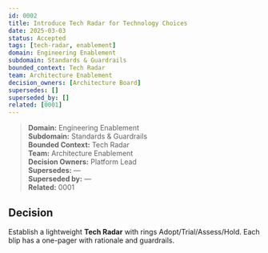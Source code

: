 ```yaml
---
id: 0002
title: Introduce Tech Radar for Technology Choices
date: 2025-03-03
status: Accepted
tags: [tech-radar, enablement]
domain: Engineering Enablement
subdomain: Standards & Guardrails
bounded_context: Tech Radar
team: Architecture Enablement
decision_owners: [Architecture Board]
supersedes: []
superseded_by: []
related: [0001]
---
```


> **Domain:** Engineering Enablement  
> **Subdomain:** Standards & Guardrails  
> **Bounded Context:** Tech Radar  
> **Team:** Architecture Enablement  
> **Decision Owners:** Platform Lead  
> **Supersedes:** —  
> **Superseded by:** —  
> **Related:** 0001

## Decision
Establish a lightweight **Tech Radar** with rings Adopt/Trial/Assess/Hold. Each blip has a one-pager with rationale and guardrails.
